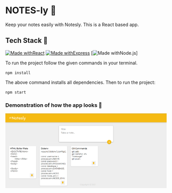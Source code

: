 # NOTES-ly 📅
Keep your notes easily with Notesly. This is a React based app. 

## Tech Stack 🚀

[![Made withReact](https://img.shields.io/badge/Made%20with-React-blue?style=for-the-badge&logo=React)]() [![Made withExpress](https://img.shields.io/badge/Made%20with-Express-yellow?style=for-the-badge&logo=NodeJS)]() [![Made withNode.js](https://img.shields.io/badge/Made%20with-Node.js-green?style=for-the-badge&logo=node.js)]

To run the project follow the given commands in your terminal.<br>
```
npm install
```
The above command installs all dependencies. Then to run the project:<br>
```
npm start
```
### Demonstration of how the app looks 🌟 <br>
<img src = "image.png">

